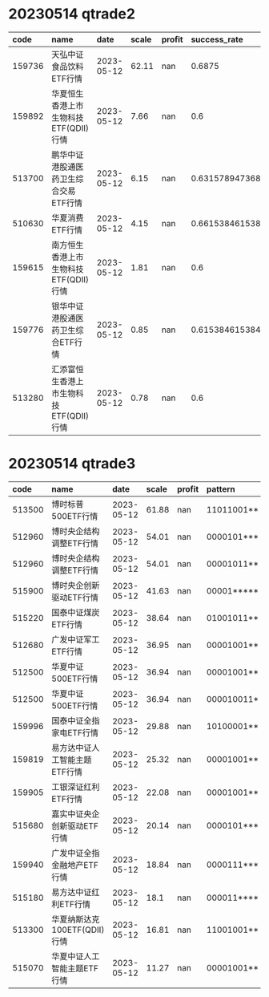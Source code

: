 # 20230514 qtrade2
 | code | name | date | scale | profit | success_rate | pred | 
 | :----- | :----- | :----- | :----- | :----- | :----- | :----- | 
 | 159736 | 天弘中证食品饮料ETF行情 | 2023-05-12 | 62.11 | nan | 0.6875 | 1 | 
 | 159892 | 华夏恒生香港上市生物科技ETF(QDII)行情 | 2023-05-12 | 7.66 | nan | 0.6 | 1 | 
 | 513700 | 鹏华中证港股通医药卫生综合交易ETF行情 | 2023-05-12 | 6.15 | nan | 0.631578947368421 | 1 | 
 | 510630 | 华夏消费ETF行情 | 2023-05-12 | 4.15 | nan | 0.6615384615384615 | 0 | 
 | 159615 | 南方恒生香港上市生物科技ETF(QDII)行情 | 2023-05-12 | 1.81 | nan | 0.6 | 1 | 
 | 159776 | 银华中证港股通医药卫生综合ETF行情 | 2023-05-12 | 0.85 | nan | 0.6153846153846154 | 1 | 
 | 513280 | 汇添富恒生香港上市生物科技ETF(QDII)行情 | 2023-05-12 | 0.78 | nan | 0.6 | 1 | 

# 20230514 qtrade3
 | code | name | date | scale | profit | pattern | success_rate | success_cnt | fund_cnt | 
 | :----- | :----- | :----- | :----- | :----- | :----- | :----- | :----- | :----- | 
 | 513500 | 博时标普500ETF行情 | 2023-05-12 | 61.88 | nan | 11011001** | 0.8333333333333334 | 5 | 6 | 
 | 512960 | 博时央企结构调整ETF行情 | 2023-05-12 | 54.01 | nan | 0000101*** | 0.8181818181818182 | 9 | 11 | 
 | 512960 | 博时央企结构调整ETF行情 | 2023-05-12 | 54.01 | nan | 00001011** | 0.8333333333333334 | 5 | 6 | 
 | 515900 | 博时央企创新驱动ETF行情 | 2023-05-12 | 41.63 | nan | 00001***** | 0.8 | 20 | 25 | 
 | 515220 | 国泰中证煤炭ETF行情 | 2023-05-12 | 38.64 | nan | 01001011** | 0.8333333333333334 | 5 | 6 | 
 | 512680 | 广发中证军工ETF行情 | 2023-05-12 | 36.95 | nan | 00001001** | 0.8 | 4 | 5 | 
 | 512500 | 华夏中证500ETF行情 | 2023-05-12 | 36.94 | nan | 00001001** | 0.8333333333333334 | 5 | 6 | 
 | 512500 | 华夏中证500ETF行情 | 2023-05-12 | 36.94 | nan | 000010011* | 0.8 | 4 | 5 | 
 | 159996 | 国泰中证全指家电ETF行情 | 2023-05-12 | 29.88 | nan | 10100001** | 0.8 | 4 | 5 | 
 | 159819 | 易方达中证人工智能主题ETF行情 | 2023-05-12 | 25.32 | nan | 00001001** | 0.8 | 4 | 5 | 
 | 159905 | 工银深证红利ETF行情 | 2023-05-12 | 22.08 | nan | 00001001** | 0.8571428571428571 | 12 | 14 | 
 | 515680 | 嘉实中证央企创新驱动ETF行情 | 2023-05-12 | 20.14 | nan | 0000101*** | 0.8333333333333334 | 10 | 12 | 
 | 159940 | 广发中证全指金融地产ETF行情 | 2023-05-12 | 18.84 | nan | 0000111*** | 0.8235294117647058 | 14 | 17 | 
 | 515180 | 易方达中证红利ETF行情 | 2023-05-12 | 18.1 | nan | 000011**** | 0.8181818181818182 | 9 | 11 | 
 | 513300 | 华夏纳斯达克100ETF(QDII)行情 | 2023-05-12 | 16.81 | nan | 11001001** | 0.8 | 4 | 5 | 
 | 515070 | 华夏中证人工智能主题ETF行情 | 2023-05-12 | 11.27 | nan | 00001001** | 0.8 | 4 | 5 | 
